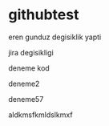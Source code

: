 # githubtest

eren gunduz degisiklik yapti

jira degisikligi

deneme kod

deneme2

deneme57


aldkmsfkmldslkmxf
